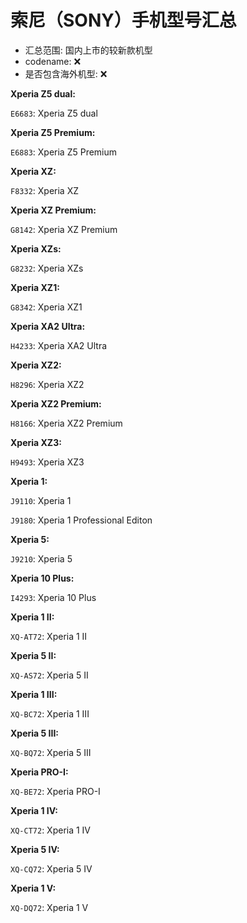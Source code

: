 # 索尼（SONY）手机型号汇总

- 汇总范围: 国内上市的较新款机型
- codename: ❌
- 是否包含海外机型: ❌

**Xperia Z5 dual:**

`E6683`: Xperia Z5 dual

**Xperia Z5 Premium:**

`E6883`: Xperia Z5 Premium

**Xperia XZ:**

`F8332`: Xperia XZ

**Xperia XZ Premium:**

`G8142`: Xperia XZ Premium

**Xperia XZs:**

`G8232`: Xperia XZs

**Xperia XZ1:**

`G8342`: Xperia XZ1

**Xperia XA2 Ultra:**

`H4233`: Xperia XA2 Ultra

**Xperia XZ2:**

`H8296`: Xperia XZ2

**Xperia XZ2 Premium:**

`H8166`: Xperia XZ2 Premium

**Xperia XZ3:**

`H9493`: Xperia XZ3

**Xperia 1:**

`J9110`: Xperia 1

`J9180`: Xperia 1 Professional Editon

**Xperia 5:**

`J9210`: Xperia 5

**Xperia 10 Plus:**

`I4293`: Xperia 10 Plus

**Xperia 1 II:**

`XQ-AT72`: Xperia 1 II

**Xperia 5 II:**

`XQ-AS72`: Xperia 5 II

**Xperia 1 III:**

`XQ-BC72`: Xperia 1 III

**Xperia 5 III:**

`XQ-BQ72`: Xperia 5 III

**Xperia PRO-I:**

`XQ-BE72`: Xperia PRO-I

**Xperia 1 IV:**

`XQ-CT72`: Xperia 1 IV

**Xperia 5 IV:**

`XQ-CQ72`: Xperia 5 IV

**Xperia 1 V:**

`XQ-DQ72`: Xperia 1 V